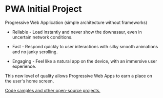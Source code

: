 # PWA Initial Project

Progressive Web Application (simple architecture without frameworks)


- Reliable - Load instantly and never show the downasaur, even in uncertain network conditions.

- Fast - Respond quickly to user interactions with silky smooth animations and no janky scrolling.

- Engaging - Feel like a natural app on the device, with an immersive user experience.

This new level of quality allows Progressive Web Apps to earn a place on the user's home screen.

[Code samples and other open-source projects.](https://developers.google.com/web/progressive-web-apps/)
